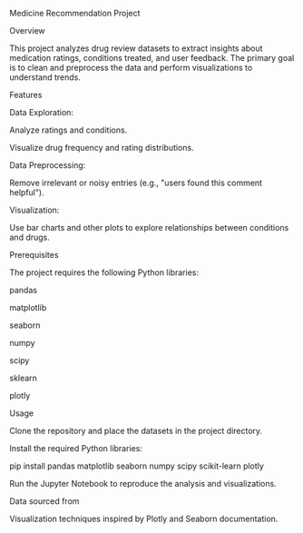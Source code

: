 Medicine Recommendation Project

Overview

This project analyzes drug review datasets to extract insights about medication ratings, conditions treated, and user feedback. The primary goal is to clean and preprocess the data and perform visualizations to understand trends.

Features

Data Exploration:

Analyze ratings and conditions.

Visualize drug frequency and rating distributions.

Data Preprocessing:

Remove irrelevant or noisy entries (e.g., "users found this comment helpful").

Visualization:

Use bar charts and other plots to explore relationships between conditions and drugs.


Prerequisites

The project requires the following Python libraries:

pandas

matplotlib

seaborn

numpy

scipy

sklearn

plotly

Usage

Clone the repository and place the datasets in the project directory.

Install the required Python libraries:

pip install pandas matplotlib seaborn numpy scipy scikit-learn plotly

Run the Jupyter Notebook to reproduce the analysis and visualizations.


Data sourced from 

Visualization techniques inspired by Plotly and Seaborn documentation.
